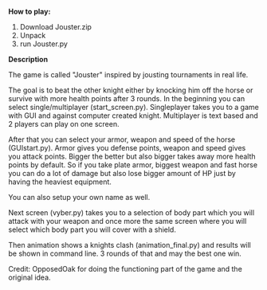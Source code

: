 **How to play:**

1. Download Jouster.zip
2. Unpack
3. run Jouster.py

**Description**

The game is called "Jouster" inspired by jousting tournaments in real life. 

The goal is to beat the other knight either by knocking him off the horse or survive with more health points after 3 rounds. 
In the beginning you can select single/multiplayer (start_screen.py). 
Singleplayer takes you to a game with GUI and against computer created knight. Multiplayer is text based and 2 players can play on one screen. 

After that you can select your armor, weapon and speed of the horse (GUIstart.py). Armor gives you defense points, weapon and speed gives you attack points.
Bigger the better but also bigger takes away more health points by default. So if you take plate armor, biggest weapon and fast horse you can do a lot of damage
but also lose bigger amount of HP just by having the heaviest equipment. 

You can also setup your own name as well. 

Next screen (vyber.py) takes you to a selection of body part which you will attack with your weapon
and once more the same screen where you will select which body part you will cover with a shield.

Then animation shows a knights clash (animation_final.py) and results will be shown in command line. 
3 rounds of that and may the best one win. 

Credit:
OpposedOak for doing the functioning part of the game and the original idea. 
